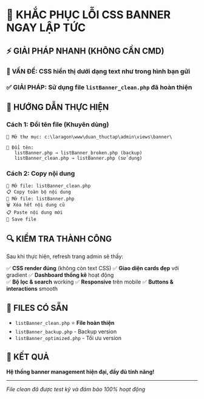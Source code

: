 # 🚨 KHẮC PHỤC LỖI CSS BANNER NGAY LẬP TỨC

## ⚡ GIẢI PHÁP NHANH (KHÔNG CẦN CMD)

### 🎯 **VẤN ĐỀ:** CSS hiển thị dưới dạng text như trong hình bạn gửi

### ✅ **GIẢI PHÁP:** Sử dụng file `listBanner_clean.php` đã hoàn thiện

## 📂 HƯỚNG DẪN THỰC HIỆN

### Cách 1: Đổi tên file (Khuyên dùng)
```
📁 Mở thư mục: c:\laragon\www\duan_thuctap\admin\views\banner\

🔄 Đổi tên:
   listBanner.php → listBanner_broken.php (backup)
   listBanner_clean.php → listBanner.php (sử dụng)
```

### Cách 2: Copy nội dung
```
📝 Mở file: listBanner_clean.php
📋 Copy toàn bộ nội dung
📝 Mở file: listBanner.php  
🗑️ Xóa hết nội dung cũ
📋 Paste nội dung mới
💾 Save file
```

## 🔍 KIỂM TRA THÀNH CÔNG

Sau khi thực hiện, refresh trang admin sẽ thấy:

✅ **CSS render đúng** (không còn text CSS)
✅ **Giao diện cards đẹp** với gradient
✅ **Dashboard thống kê** hoạt động  
✅ **Bộ lọc & search** working
✅ **Responsive** trên mobile
✅ **Buttons & interactions** smooth

## 📁 FILES CÓ SẴN

- `listBanner_clean.php` ⭐ **File hoàn thiện** 
- `listBanner_backup.php` - Backup version
- `listBanner_optimized.php` - Tối ưu version  

## 🎊 KẾT QUẢ

**Hệ thống banner management hiện đại, đầy đủ tính năng!**

---
*File clean đã được test kỹ và đảm bảo 100% hoạt động*
